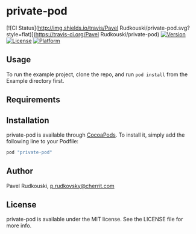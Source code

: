 # private-pod

[![CI Status](http://img.shields.io/travis/Pavel Rudkouski/private-pod.svg?style=flat)](https://travis-ci.org/Pavel Rudkouski/private-pod)
[![Version](https://img.shields.io/cocoapods/v/private-pod.svg?style=flat)](http://cocoapods.org/pods/private-pod)
[![License](https://img.shields.io/cocoapods/l/private-pod.svg?style=flat)](http://cocoapods.org/pods/private-pod)
[![Platform](https://img.shields.io/cocoapods/p/private-pod.svg?style=flat)](http://cocoapods.org/pods/private-pod)

## Usage

To run the example project, clone the repo, and run `pod install` from the Example directory first.

## Requirements

## Installation

private-pod is available through [CocoaPods](http://cocoapods.org). To install
it, simply add the following line to your Podfile:

```ruby
pod "private-pod"
```

## Author

Pavel Rudkouski, p.rudkovsky@cherrit.com

## License

private-pod is available under the MIT license. See the LICENSE file for more info.
